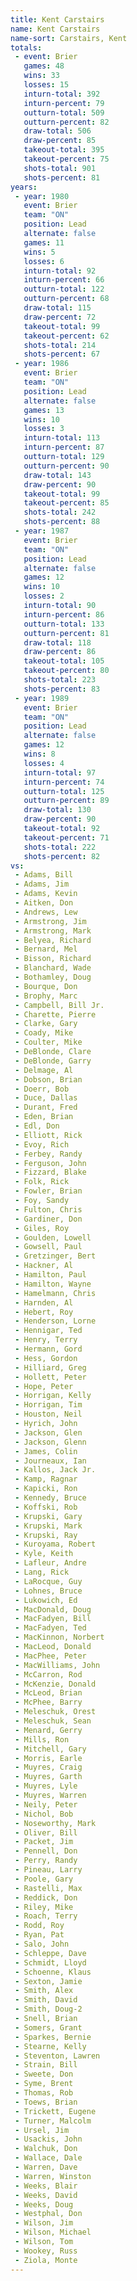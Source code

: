 ```yaml
---
title: Kent Carstairs
name: Kent Carstairs
name-sort: Carstairs, Kent
totals:
 - event: Brier
   games: 48
   wins: 33
   losses: 15
   inturn-total: 392
   inturn-percent: 79
   outturn-total: 509
   outturn-percent: 82
   draw-total: 506
   draw-percent: 85
   takeout-total: 395
   takeout-percent: 75
   shots-total: 901
   shots-percent: 81
years:
 - year: 1980
   event: Brier
   team: "ON"
   position: Lead
   alternate: false
   games: 11
   wins: 5
   losses: 6
   inturn-total: 92
   inturn-percent: 66
   outturn-total: 122
   outturn-percent: 68
   draw-total: 115
   draw-percent: 72
   takeout-total: 99
   takeout-percent: 62
   shots-total: 214
   shots-percent: 67
 - year: 1986
   event: Brier
   team: "ON"
   position: Lead
   alternate: false
   games: 13
   wins: 10
   losses: 3
   inturn-total: 113
   inturn-percent: 87
   outturn-total: 129
   outturn-percent: 90
   draw-total: 143
   draw-percent: 90
   takeout-total: 99
   takeout-percent: 85
   shots-total: 242
   shots-percent: 88
 - year: 1987
   event: Brier
   team: "ON"
   position: Lead
   alternate: false
   games: 12
   wins: 10
   losses: 2
   inturn-total: 90
   inturn-percent: 86
   outturn-total: 133
   outturn-percent: 81
   draw-total: 118
   draw-percent: 86
   takeout-total: 105
   takeout-percent: 80
   shots-total: 223
   shots-percent: 83
 - year: 1989
   event: Brier
   team: "ON"
   position: Lead
   alternate: false
   games: 12
   wins: 8
   losses: 4
   inturn-total: 97
   inturn-percent: 74
   outturn-total: 125
   outturn-percent: 89
   draw-total: 130
   draw-percent: 90
   takeout-total: 92
   takeout-percent: 71
   shots-total: 222
   shots-percent: 82
vs:
 - Adams, Bill
 - Adams, Jim
 - Adams, Kevin
 - Aitken, Don
 - Andrews, Lew
 - Armstrong, Jim
 - Armstrong, Mark
 - Belyea, Richard
 - Bernard, Mel
 - Bisson, Richard
 - Blanchard, Wade
 - Bothamley, Doug
 - Bourque, Don
 - Brophy, Marc
 - Campbell, Bill Jr.
 - Charette, Pierre
 - Clarke, Gary
 - Coady, Mike
 - Coulter, Mike
 - DeBlonde, Clare
 - DeBlonde, Garry
 - Delmage, Al
 - Dobson, Brian
 - Doerr, Bob
 - Duce, Dallas
 - Durant, Fred
 - Eden, Brian
 - Edl, Don
 - Elliott, Rick
 - Evoy, Rich
 - Ferbey, Randy
 - Ferguson, John
 - Fizzard, Blake
 - Folk, Rick
 - Fowler, Brian
 - Foy, Sandy
 - Fulton, Chris
 - Gardiner, Don
 - Giles, Roy
 - Goulden, Lowell
 - Gowsell, Paul
 - Gretzinger, Bert
 - Hackner, Al
 - Hamilton, Paul
 - Hamilton, Wayne
 - Hamelmann, Chris
 - Harnden, Al
 - Hebert, Roy
 - Henderson, Lorne
 - Hennigar, Ted
 - Henry, Terry
 - Hermann, Gord
 - Hess, Gordon
 - Hilliard, Greg
 - Hollett, Peter
 - Hope, Peter
 - Horrigan, Kelly
 - Horrigan, Tim
 - Houston, Neil
 - Hyrich, John
 - Jackson, Glen
 - Jackson, Glenn
 - James, Colin
 - Journeaux, Ian
 - Kallos, Jack Jr.
 - Kamp, Ragnar
 - Kapicki, Ron
 - Kennedy, Bruce
 - Koffski, Rob
 - Krupski, Gary
 - Krupski, Mark
 - Krupski, Ray
 - Kuroyama, Robert
 - Kyle, Keith
 - Lafleur, Andre
 - Lang, Rick
 - LaRocque, Guy
 - Lohnes, Bruce
 - Lukowich, Ed
 - MacDonald, Doug
 - MacFadyen, Bill
 - MacFadyen, Ted
 - MacKinnon, Norbert
 - MacLeod, Donald
 - MacPhee, Peter
 - MacWilliams, John
 - McCarron, Rod
 - McKenzie, Donald
 - McLeod, Brian
 - McPhee, Barry
 - Meleschuk, Orest
 - Meleschuk, Sean
 - Menard, Gerry
 - Mills, Ron
 - Mitchell, Gary
 - Morris, Earle
 - Muyres, Craig
 - Muyres, Garth
 - Muyres, Lyle
 - Muyres, Warren
 - Neily, Peter
 - Nichol, Bob
 - Noseworthy, Mark
 - Oliver, Bill
 - Packet, Jim
 - Pennell, Don
 - Perry, Randy
 - Pineau, Larry
 - Poole, Gary
 - Rastelli, Max
 - Reddick, Don
 - Riley, Mike
 - Roach, Terry
 - Rodd, Roy
 - Ryan, Pat
 - Salo, John
 - Schleppe, Dave
 - Schmidt, Lloyd
 - Schoenne, Klaus
 - Sexton, Jamie
 - Smith, Alex
 - Smith, David
 - Smith, Doug-2
 - Snell, Brian
 - Somers, Grant
 - Sparkes, Bernie
 - Stearne, Kelly
 - Steventon, Lawren
 - Strain, Bill
 - Sweete, Don
 - Syme, Brent
 - Thomas, Rob
 - Toews, Brian
 - Trickett, Eugene
 - Turner, Malcolm
 - Ursel, Jim
 - Usackis, John
 - Walchuk, Don
 - Wallace, Dale
 - Warren, Dave
 - Warren, Winston
 - Weeks, Blair
 - Weeks, David
 - Weeks, Doug
 - Westphal, Don
 - Wilson, Jim
 - Wilson, Michael
 - Wilson, Tom
 - Wookey, Russ
 - Ziola, Monte
---
```

